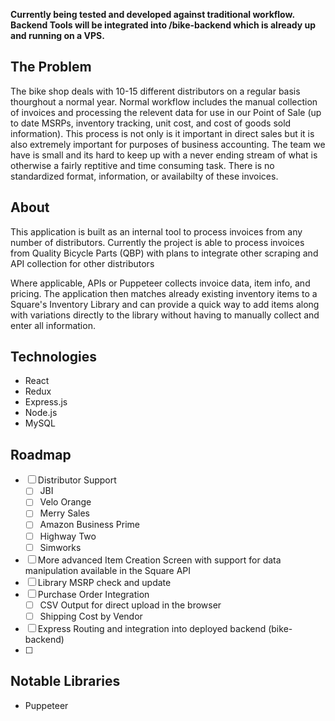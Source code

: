 
**Currently being tested and developed against traditional workflow.  Backend Tools will be integrated into /bike-backend which is already up and running on a VPS.**

## The Problem
  The bike shop deals with 10-15 different distributors on a regular basis thourghout a normal year.  Normal workflow includes the manual collection of invoices and processing the relevent data for use in our Point of Sale (up to date MSRPs, inventory tracking, unit cost, and cost of goods sold information).  This process is not only is it important in direct sales but it is also extremely important for purposes of business accounting.  The team we have is small and its hard to keep up with a never ending stream of what is otherwise a fairly reptitive and time consuming task.  There is no standardized format, information, or availabilty of these invoices.  

## About
  This application is built as an internal tool to process invoices from any number of distributors.  Currently the project is able to process invoices from Quality Bicycle Parts (QBP) with plans to integrate other scraping and API collection for other distributors

  Where applicable, APIs or Puppeteer collects invoice data, item info, and pricing.   The application then matches already existing inventory items to a Square's Inventory Library and can provide a quick way to add items along with variations directly to the library without having to manually collect and enter all information. 

## Technologies
* React
* Redux
* Express.js
* Node.js
* MySQL

## Roadmap
- [ ] Distributor Support
    - [ ] JBI
    - [ ] Velo Orange
    - [ ] Merry Sales
    - [ ] Amazon Business Prime
    - [ ] Highway Two
    - [ ] Simworks
 - [ ] More advanced Item Creation Screen with support for data manipulation available in the Square API
 - [ ] Library MSRP check and update
 - [ ] Purchase Order Integration
    - [ ] CSV Output for direct upload in the browser
    - [ ] Shipping Cost by Vendor
 - [ ] Express Routing and integration into deployed backend (bike-backend)
 - [ ] 

## Notable Libraries
* Puppeteer 
 
